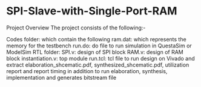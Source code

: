# SPI-Slave-with-Single-Port-RAM
Project Overview
The project consists of the following:-

Codes folder: which contain the following
ram.dat: which represents the memory for the testbench
run.do: do file to run simulation in QuestaSim or ModelSim
RTL folder:
SPI.v: design of SPI block
RAM.v: design of RAM block
instantiation.v: top module
run.tcl: tcl file to run design on Vivado and extract elaboration_shcematic.pdf, synthesized_shcematic.pdf, utilization report and report timing in addition to run elaboration, synthesis, implementation and generates bitstream file
